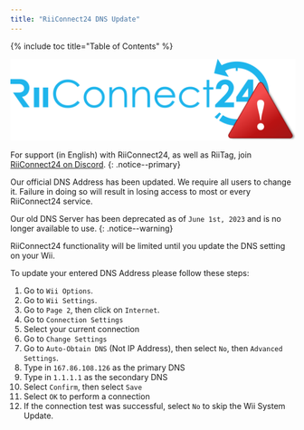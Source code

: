 ```yaml
---
title: "RiiConnect24 DNS Update"
---
```


{% include toc title="Table of Contents" %}

![RiiConnect24 Logo](/images/logo_blue_warning.png)

For support (in English) with RiiConnect24, as well as RiiTag, join [RiiConnect24 on Discord](https://discord.gg/rc24).
{: .notice--primary}

Our official DNS Address has been updated. We require all users to change it. Failure in doing so will result in losing access to most or every RiiConnect24 service.

Our old DNS Server has been deprecated as of `June 1st, 2023` and is no longer available to use.
{: .notice--warning}

RiiConnect24 functionality will be limited until you update the DNS setting on your Wii. 

To update your entered DNS Address please follow these steps:

1. Go to `Wii Options`.
1. Go to `Wii Settings`.
1. Go to `Page 2`, then click on `Internet`.
1. Go to `Connection Settings`
1. Select your current connection
1. Go to `Change Settings`
1. Go to `Auto-Obtain DNS` (Not IP Address), then select `No`, then `Advanced Settings`.
1. Type in `167.86.108.126` as the primary DNS
1. Type in `1.1.1.1` as the secondary DNS
1. Select `Confirm`, then select `Save`
1. Select `OK` to perform a connection
1. If the connection test was successful, select `No` to skip the Wii System Update.
